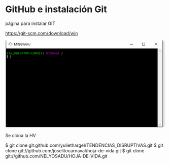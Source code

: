 # GitHub e instalación Git

página para instalar GIT 

https://git-scm.com/download/win


![](GIT.png)



Se clona la HV

$ git clone git:github.com/yuliethargel/TENDENCIAS_DISRUPTIVAS.git
$ git clone git://github.com/joselitocarnaval/hoja-de-vida.git
$ git clone git://github.com/NELYOSADU/HOJA-DE-VIDA.git



